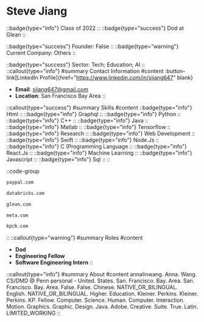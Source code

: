 # Steve Jiang
::badge{type="info"}
Class of 2022
::
::badge{type="success"}
Dod at Glean
::

::badge{type="success"}
Founder: False
::
::badge{type="warning"}
Current Company: Others
::

::badge{type="success"}
Sector: Tech; Education; AI
::
::callout{type="info"}
#summary
Contact Information
#content
:button-link[LinkedIn Profile]{href="https://www.linkedin.com/in/sjiang647" blank}
- **Email**: sjiang647@gmail.com
- **Location**: San Francisco Bay Area
::

::callout{type="success"}
#summary
Skills
#content
::badge{type="info"}
Html
::
::badge{type="info"}
Graphql
::
::badge{type="info"}
Python
::
::badge{type="info"}
C++
::
::badge{type="info"}
Java
::
::badge{type="info"}
Matlab
::
::badge{type="info"}
Tensorflow
::
::badge{type="info"}
Research
::
::badge{type="info"}
Web Development
::
::badge{type="info"}
Swift
::
::badge{type="info"}
Node.Js
::
::badge{type="info"}
C (Programming Language
::
::badge{type="info"}
React.Js
::
::badge{type="info"}
Machine Learning
::
::badge{type="info"}
Javascript
::
::badge{type="info"}
Sql
::
::

::code-group
```bash [PayPal]
paypal.com
```
```bash [Databricks]
databricks.com
```
```bash [Glean]
glean.com
```
```bash [Meta]
meta.com
```
```bash [Kleiner Perkins Caufield & Byers]
kpcb.com
```
::
::callout{type="warning"}
#summary
Roles
#content
- **Dod**
- **Engineering Fellow**
- **Software Engineering Intern**
::

::callout{type="info"}
#summary
About
#content
annalinwang. Anna. Wang. CS/DMD @ Penn personal - United. States. San. Francisco. Bay. Area. San. Francisco. Bay. Area. False. False. Chinese. NATIVE_OR_BILINGUAL. English. NATIVE_OR_BILINGUAL. Higher. Education. Kleiner. Perkins. Kleiner. Perkins. KP. Fellow. Computer. Science. Human. Computer. Interaction. Motion. Graphics. Graphic. Design. Java. Adobe. Creative. Suite. True. Latin. LIMITED_WORKING
::

